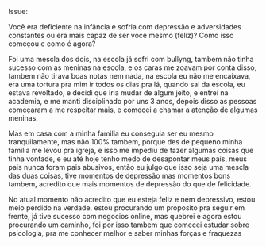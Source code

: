 Issue: 

Você era deficiente na infância e sofria com depressão e adversidades constantes ou era mais capaz de ser você mesmo (feliz)?
Como isso começou e como é agora?

Foi uma mescla dos dois, na escola já sofri com bullyng, tambem não tinha sucesso com as meninas na escola, e os caras me zoavam por conta disso, tambem não tirava boas notas nem nada, na escola eu não me encaixava, era uma tortura pra mim ir todos os dias pra lá, quando sai da escola, eu estava revoltado, e decidi que iria mudar de algum jeito, e entrei na academia, e me manti disciplinado por uns 3 anos, depois disso as pessoas começaram a me respeitar mais, e comecei a chamar a atenção de algumas meninas.

Mas em casa com a minha familia eu conseguia ser eu mesmo tranquilamente, mas não 100% tambem, porque des de pequeno minha familia me levou pra igreja, e isso me impediu de fazer algumas coisas que tinha vontade, e eu até hoje tenho medo de desapontar meus pais, meus pais nunca foram pais abusivos, então eu julgo que isso seja uma mescla das duas coisas, tive momentos de depressão mas momentos bons tambem, acredito que mais momentos de depressão do que de felicidade. 

No atual momento não acredito que eu esteja feliz e nem depressivo, estou meio perdido na verdade, estou procurando um proposito pra seguir em frente, já tive sucesso com negocios online, mas quebrei e agora estou procurando um caminho, foi por isso tambem que comecei estudar sobre psicologia, pra me conhecer melhor e saber minhas forças e fraquezas